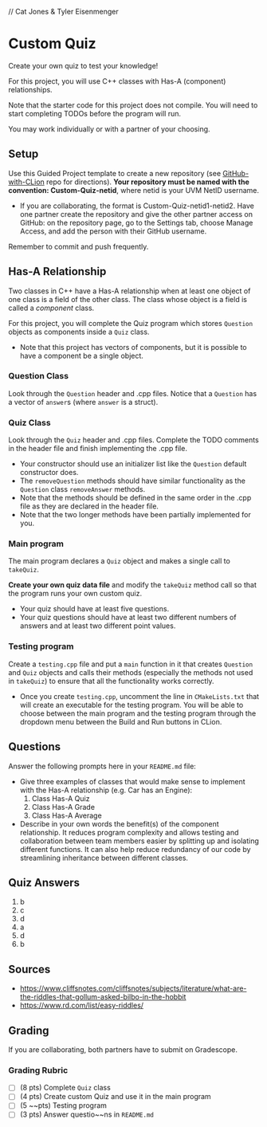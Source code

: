 // Cat Jones & Tyler Eisenmenger

# Custom Quiz

Create your own quiz to test your knowledge!

For this project, you will use C++ classes with Has-A (component) relationships.

Note that the starter code for this project does not compile. You will need to start completing TODOs before the program will run.

You may work individually or with a partner of your choosing.

## Setup
Use this Guided Project template to create a new repository (see [GitHub-with-CLion](https://github.com/uvmcs2300f2023/GitHub-with-CLion) repo for directions).
**Your repository must be named with the convention: Custom-Quiz-netid**, where netid is your UVM NetID username.
* If you are collaborating, the format is Custom-Quiz-netid1-netid2. Have one partner create the repository and give the other partner access on GitHub: on the repository page, go to the Settings tab, choose Manage Access, and add the person with their GitHub username.

Remember to commit and push frequently.

## Has-A Relationship
Two classes in C++ have a Has-A relationship when at least one object of one class is a field of the other class.
The class whose object is a field is called a *component* class.

For this project, you will complete the Quiz program which stores `Question` objects as components inside a `Quiz` class.
* Note that this project has vectors of components, but it is possible to have a component be a single object.

### Question Class
Look through the `Question` header and .cpp files. Notice that a `Question` has a vector of `answer`s (where `answer` is a struct).

### Quiz Class
Look through the `Quiz` header and .cpp files. Complete the TODO comments in the header file and finish implementing the .cpp file.
* Your constructor should use an initializer list like the `Question` default constructor does.
* The `removeQuestion` methods should have similar functionality as the `Question` class `removeAnswer` methods.
* Note that the methods should be defined in the same order in the .cpp file as they are declared in the header file.
* Note that the two longer methods have been partially implemented for you.

### Main program
The main program declares a `Quiz` object and makes a single call to `takeQuiz`.

**Create your own quiz data file** and modify the `takeQuiz` method call so that the program runs your own custom quiz.
* Your quiz should have at least five questions.
* Your quiz questions should have at least two different numbers of answers and at least two different point values.

### Testing program
Create a `testing.cpp` file and put a `main` function in it that creates `Question` and `Quiz` objects and calls their methods (especially the methods not used in `takeQuiz`) to ensure that all the functionality works correctly.
* Once you create `testing.cpp`, uncomment the line in `CMakeLists.txt` that will create an executable for the testing program. You will be able to choose between the main program and the testing program through the dropdown menu between the Build and Run buttons in CLion.

## Questions
Answer the following prompts here in your `README.md` file:
* Give three examples of classes that would make sense to implement with the Has-A relationship (e.g. Car has an Engine):
  1.  Class Has-A Quiz
  2.  Class Has-A Grade
  3.  Class Has-A Average
* Describe in your own words the benefit(s) of the component relationship.
It reduces program complexity and allows testing and collaboration between team members easier by splitting up and isolating different functions. It can also help reduce redundancy of our code by streamlining inheritance between different classes. 

## Quiz Answers
  1. b
  2. c
  3. d
  4. a
  5. d
  6. b

## Sources
* https://www.cliffsnotes.com/cliffsnotes/subjects/literature/what-are-the-riddles-that-gollum-asked-bilbo-in-the-hobbit
* https://www.rd.com/list/easy-riddles/

## Grading

If you are collaborating, both partners have to submit on Gradescope.

### Grading Rubric
- [ ] (8 pts) Complete `Quiz` class
- [ ] (4 pts) Create custom Quiz and use it in the main program
- [ ] (5 ~~pts) Testing program
- [ ] (3 pts) Answer questio~~ns in `README.md`